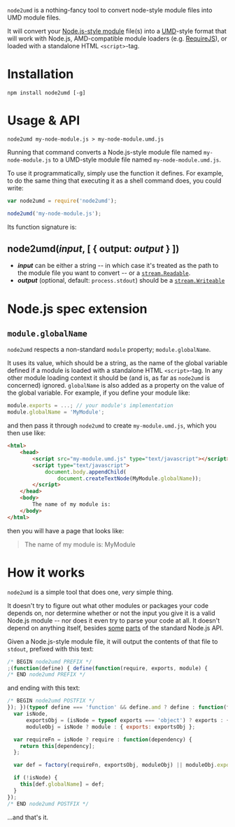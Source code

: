 `node2umd` is a nothing-fancy tool to convert node-style module files into UMD module files.

It will convert your [Node.js-style module](http://nodejs.org/api/modules.html) file(s) into a [UMD](https://github.com/umdjs/umd)-style format that will work with Node.js, AMD-compatible module loaders (e.g. [RequireJS](http://requirejs.org/)), or loaded with a standalone HTML `<script>`-tag.

# Installation

`npm install node2umd [-g]`

# Usage & API

`node2umd my-node-module.js > my-node-module.umd.js`

Running that command converts a Node.js-style module file named `my-node-module.js` to a UMD-style module file named `my-node-module.umd.js`.

To use it programmatically, simply use the function it defines. For example, to do the same thing that executing it as a shell command does, you could write:

```javascript
var node2umd = require('node2umd');

node2umd('my-node-module.js');
```

Its function signature is:

## node2umd(_input_, [ { output: _output_ } ])

*	**_input_** can be either a string -- in which case it's treated as the path to the module file you want to convert -- or a [`stream.Readable`](http://nodejs.org/api/stream.html#stream_class_stream_readable).
*	**_output_** (optional, default: `process.stdout`) should be a [`stream.Writeable`](http://nodejs.org/api/stream.html#stream_class_stream_writable)

# Node.js spec extension

## `module.globalName`

`node2umd` respects a non-standard `module` property; `module.globalName`.

It uses its value, which should be a string, as the name of the global variable defined if a module is loaded with a standalone HTML `<script>`-tag. In any other module loading context it should be (and is, as far as `node2umd` is concerned) ignored. `globalName` is also added as a property on the value of the global variable. For example, if you define your module like:

```javascript
module.exports = ...; // your module's implementation
module.globalName = 'MyModule';
```

and then pass it through `node2umd` to create `my-module.umd.js`, which you then use like:

```html
<html>
	<head>
		<script src="my-module.umd.js" type="text/javascript"></script>
		<script type="text/javascript">
			document.body.appendChild(
				document.createTextNode(MyModule.globalName));
		</script>
	</head>
	<body>
		The name of my module is: 
	</body>
</html>
```

then you will have a page that looks like:

> The name of my module is: MyModule

# How it works

`node2umd` is a simple tool that does one, _very_ simple thing.

It doesn't try to figure out what other modules or packages your code depends on, nor determine whether or not the input you give it is a valid Node.js module -- nor does it even try to parse your code at all. It doesn't depend on anything itself, besides [some](http://nodejs.org/api/fs.html) [parts](http://nodejs.org/api/stream.html) of the standard Node.js API.

Given a Node.js-style module file, it will output the contents of that file to `stdout`, prefixed with this text:

```javascript
/* BEGIN node2umd PREFIX */
;(function(define) { define(function(require, exports, module) {
/* END node2umd PREFIX */
```

and ending with this text:

```javascript
/* BEGIN node2umd POSTFIX */
}); })(typeof define === 'function' && define.amd ? define : function(factory) {
  var isNode,
      exportsObj = (isNode = typeof exports === 'object') ? exports : {},
      moduleObj = isNode ? module : { exports: exportsObj };

  var requireFn = isNode ? require : function(dependency) {
    return this[dependency];
  };

  var def = factory(requireFn, exportsObj, moduleObj) || moduleObj.exports;

  if (!isNode) {
    this[def.globalName] = def;
  }
});
/* END node2umd POSTFIX */
```

...and that's it.
